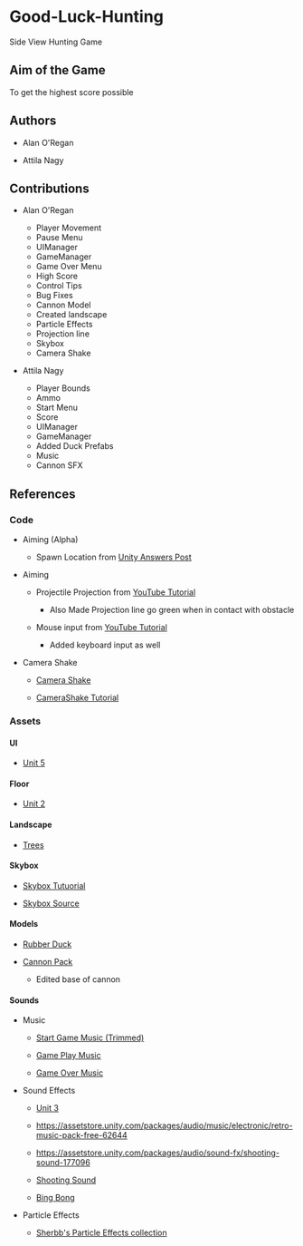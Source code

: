 
# Good-Luck-Hunting

Side View Hunting Game

## Aim of the Game

To get the highest score possible

## Authors

- Alan O'Regan

- Attila Nagy

## Contributions

- Alan O'Regan
  - Player Movement
  - Pause Menu
  - UIManager
  - GameManager
  - Game Over Menu
  - High Score
  - Control Tips
  - Bug Fixes
  - Cannon Model
  - Created landscape
  - Particle Effects
  - Projection line
  - Skybox
  - Camera Shake

- Attila Nagy
  - Player Bounds
  - Ammo
  - Start Menu
  - Score
  - UIManager
  - GameManager
  - Added Duck Prefabs
  - Music
  - Cannon SFX

## References

### Code

- Aiming (Alpha)

  - Spawn Location from [Unity Answers Post](https://answers.unity.com/questions/329155/how-to-calculate-position-of-cannons-end.html)

- Aiming

  - Projectile Projection from [YouTube Tutorial](https://www.youtube.com/watch?v=RnEO3MRPr5Y)

    - Also Made Projection line go green when in contact with obstacle

  - Mouse input from [YouTube Tutorial](https://www.youtube.com/watch?v=_QajrabyTJc)

    - Added keyboard input as well

- Camera Shake
  - [Camera Shake](https://github.com/andersonaddo/EZ-Camera-Shake-Unity)

  - [CameraShake Tutorial](https://www.youtube.com/watch?v=9A9yj8KnM8c)

### Assets

#### UI

- [Unit 5](https://learn.unity.com/project/unit-5-user-interface?courseId=5cf96c41edbc2a2ca6e8810f)

#### Floor

- [Unit 2](https://learn.unity.com/project/unit-2-basic-gameplay?courseId=5cf96c41edbc2a2ca6e8810f)

#### Landscape

- [Trees](https://assetstore.unity.com/packages/3d/vegetation/trees/low-poly-tree-pack-57866)

#### Skybox

- [Skybox Tutuorial](https://youtu.be/anYBZzxy1FA)

- [Skybox Source](https://assetstore.unity.com/packages/2d/textures-materials/sky/fantasy-skybox-free-18353)

#### Models

- [Rubber Duck](https://assetstore.unity.com/packages/3d/props/super-rubber-duck-pack-34781)

- [Cannon Pack](https://assetstore.unity.com/packages/3d/props/weapons/stylish-cannon-pack-174145)

  - Edited base of cannon

#### Sounds

- Music

  - [Start Game Music (Trimmed)](https://youtu.be/mhGhgmfF27E)

  - [Game Play Music](https://youtu.be/pF2tXC1pXNo)

  - [Game Over Music](https://youtu.be/lANdkTKgp7A)

- Sound Effects

  - [Unit 3](https://learn.unity.com/project/unit-3-sound-and-effects?courseId=5cf96c41edbc2a2ca6e8810f)
  - https://assetstore.unity.com/packages/audio/music/electronic/retro-music-pack-free-62644
  - https://assetstore.unity.com/packages/audio/sound-fx/shooting-sound-177096

  - [Shooting Sound](https://assetstore.unity.com/packages/audio/sound-fx/shooting-sound-177096)

  - [Bing Bong](https://www.youtube.com/watch?v=2WaDvi11hmA)

- Particle Effects

  - [Sherbb's Particle Effects collection](https://assetstore.unity.com/packages/vfx/particles/sherbb-s-particle-collection-170798)
